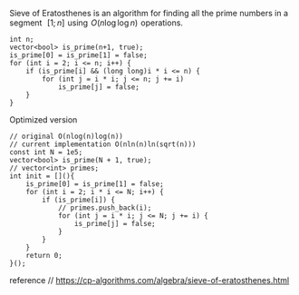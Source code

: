 Sieve of Eratosthenes is an algorithm for finding all the prime numbers in a segment  
$[1;n]$  using  $O(n \log \log n)$  operations.

```
int n;
vector<bool> is_prime(n+1, true);
is_prime[0] = is_prime[1] = false;
for (int i = 2; i <= n; i++) {
    if (is_prime[i] && (long long)i * i <= n) {
        for (int j = i * i; j <= n; j += i)
            is_prime[j] = false;
    }
}
```
Optimized version
```
// original O(nlog(n)log(n))
// current implementation O(nln(n)ln(sqrt(n)))
const int N = 1e5;
vector<bool> is_prime(N + 1, true);
// vector<int> primes;
int init = [](){
    is_prime[0] = is_prime[1] = false;
    for (int i = 2; i * i <= N; i++) {
        if (is_prime[i]) {
			// primes.push_back(i);
            for (int j = i * i; j <= N; j += i) {
                is_prime[j] = false;
            }
        }
    }
    return 0;
}();

```
reference // https://cp-algorithms.com/algebra/sieve-of-eratosthenes.html
